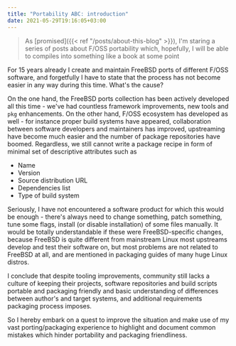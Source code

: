 ```yaml
---
title: "Portability ABC: introduction"
date: 2021-05-29T19:16:05+03:00
---
```


> As [promised]({{< ref "/posts/about-this-blog" >}}), I'm staring
> a series of posts about F/OSS portability which, hopefully, I
> will be able to compiles into something like a book at some point

For 15 years already I create and maintain FreeBSD ports of different
F/OSS software, and forgetfully I have to state that the process has
not become easier in any way during this time. What's the cause?

<!--more-->

On the one hand, the FreeBSD ports collection has been actively
developed all this time - we've had countless framework improvements,
new tools and `pkg` enhancements. On the other hand, F/OSS ecosystem
has developed as well - for instance proper build systems have
appeared, collaboration between software developers and maintainers
has improved, upstreaming have become much easier and the number
of package repositories have boomed. Regardless, we still cannot
write a package recipe in form of minimal set of descriptive
attributes such as

- Name
- Version
- Source distribution URL
- Dependencies list
- Type of build system

Seriously, I have not encountered a software product for which this
would be enough - there's always need to change something, patch
something, tune some flags, install (or disable installation) of
some files manually. It would be totally understandable if these 
were FreeBSD-specific changes, because FreeBSD is quite different
from mainstream Linux most upstreams develop and test their software
on, but most problems are not related to FreeBSD at all, and are
mentioned in packaging guides of many huge Linux distros.

I conclude that despite tooling improvements, community still lacks
a culture of keeping their projects, software repositories and build
scripts portable and packaging friendly and basic understanding of
differences between author's and target systems, and additional
requirements packaging process imposes.

So I hereby embark on a quest to improve the situation and make use
of my vast porting/packaging experience to highlight and document
common mistakes which hinder portability and packaging friendliness.
